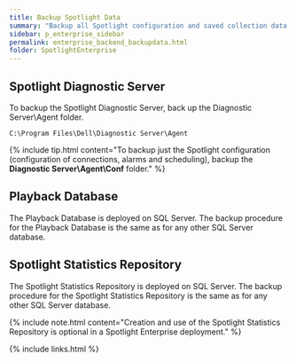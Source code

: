 ```yaml
---
title: Backup Spotlight Data
summary: "Backup all Spotlight configuration and saved collection data regularly and before upgrade or uninstall."
sidebar: p_enterprise_sidebar
permalink: enterprise_backend_backupdata.html
folder: SpotlightEnterprise
---
```





## Spotlight Diagnostic Server

To backup the Spotlight Diagnostic Server, back up the Diagnostic Server\Agent folder.

```
C:\Program Files\Dell\Diagnostic Server\Agent
```

{% include tip.html content="To backup just the Spotlight configuration (configuration of connections, alarms and scheduling), backup the **Diagnostic Server\Agent\Conf** folder." %}


## Playback Database

The Playback Database is deployed on SQL Server. The backup procedure for the Playback Database is the same as for any other SQL Server database.


## Spotlight Statistics Repository

The Spotlight Statistics Repository is deployed on SQL Server. The backup procedure for the Spotlight Statistics Repository is the same as for any other SQL Server database.

{% include note.html content="Creation and use of the Spotlight Statistics Repository is optional in a Spotlight Enterprise deployment." %}

{% include links.html %}
